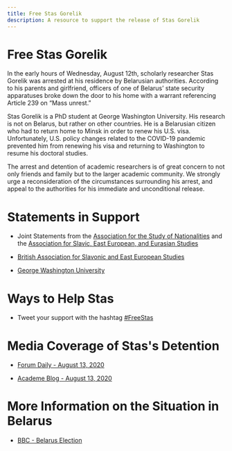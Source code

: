 ```yaml
---
title: Free Stas Gorelik 
description: A resource to support the release of Stas Gorelik 
---
```


# Free Stas Gorelik 

In the early hours of Wednesday, August 12th, scholarly researcher Stas Gorelik was arrested at his residence by Belarusian authorities. According to his parents and girlfriend, officers of one of Belarus’ state security apparatuses broke down the door to his home with a warrant referencing Article 239 on “Mass unrest.”

Stas Gorelik is a PhD student at George Washington University. His research is not on Belarus, but rather on other countries. He is a Belarusian citizen who had to return home to Minsk in order to renew his U.S. visa. Unfortunately, U.S. policy changes related to the COVID-19 pandemic prevented him from renewing his visa and returning to Washington to resume his doctoral studies. 

The arrest and detention of academic researchers is of great concern to not only friends and family but to the larger academic community. We strongly urge a reconsideration of the circumstances surrounding his arrest, and appeal to the authorities for his immediate and unconditional release.

# Statements in Support

- Joint Statements from the [Association for the Study of Nationalities](https://nationalities.org/news-archive/asn-statement-on-detention-of-stas-gorelik) and the [Association for Slavic, East European, and Eurasian Studies](https://www.aseees.org/advocacy/statement-concerning-detention-stas-gorelik)

- [British Association for Slavonic and East European Studies](https://basees.org/news/2020/8/13/basees-statement-on-recent-developments-in-belarus)

- [George Washington University](https://gwtoday.gwu.edu/statement-detention-gw-doctoral-student-stas-gorelik)

# Ways to Help Stas

- Tweet your support with the hashtag [#FreeStas](https://twitter.com/hashtag/FreeStas?src=hash)

# Media Coverage of Stas's Detention

- [Forum Daily - August 13, 2020](https://www.forumdaily.com/en/protesty-v-belarusi-7-tysyach-zaderzhannyx-zhenskie-zhivye-cepi-podderzhka-ot-diaspory-ssha/)

- [Academe Blog - August 13, 2020](https://academeblog.org/2020/08/13/against-the-detention-of-academic-researcher-stas-gorelik/)

# More Information on the Situation in Belarus

- [BBC - Belarus Election](https://www.bbc.com/news/world-europe-53760453)

